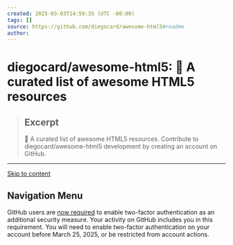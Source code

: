 ```yaml
---
created: 2025-03-03T14:59:35 (UTC -08:00)
tags: []
source: https://github.com/diegocard/awesome-html5#readme
author: 
---
```


# diegocard/awesome-html5: :memo: A curated list of awesome HTML5 resources

> ## Excerpt
> :memo: A curated list of awesome HTML5 resources. Contribute to diegocard/awesome-html5 development by creating an account on GitHub.

---
[Skip to content](https://github.com/diegocard/awesome-html5#start-of-content)

## Navigation Menu

GitHub users are [now required](https://github.blog/2023-03-09-raising-the-bar-for-software-security-github-2fa-begins-march-13/) to enable two-factor authentication as an additional security measure. Your activity on GitHub includes you in this requirement. You will need to enable two-factor authentication on your account before March 25, 2025, or be restricted from account actions.
